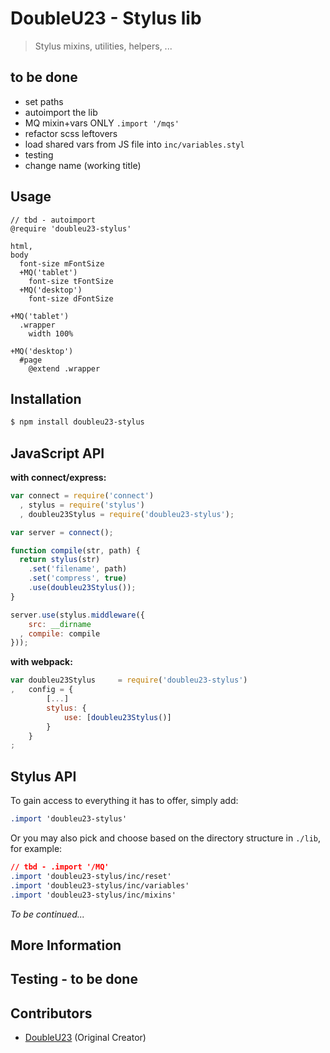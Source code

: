 # DoubleU23 - Stylus lib  
> Stylus mixins, utilities, helpers, ...

## to be done  
* set paths
* autoimport the lib
* MQ mixin+vars ONLY `.import '/mqs'`
* refactor scss leftovers
* load shared vars from JS file into `inc/variables.styl`
* testing
* change name (working title)

## Usage
```Stylus
// tbd - autoimport
@require 'doubleu23-stylus'

html,
body
  font-size mFontSize
  +MQ('tablet')
    font-size tFontSize
  +MQ('desktop')
    font-size dFontSize

+MQ('tablet')
  .wrapper
    width 100%

+MQ('desktop')
  #page
    @extend .wrapper
```

## Installation

```bash
$ npm install doubleu23-stylus
```

## JavaScript API

__with connect/express:__
```javascript
var connect = require('connect')
  , stylus = require('stylus')
  , doubleu23Stylus = require('doubleu23-stylus');

var server = connect();

function compile(str, path) {
  return stylus(str)
	.set('filename', path)
	.set('compress', true)
	.use(doubleu23Stylus());
}

server.use(stylus.middleware({
	src: __dirname
  , compile: compile
}));
```

__with webpack:__
```javascript
var doubleu23Stylus 	= require('doubleu23-stylus')
,	config = {
		[...]
		stylus: {
			use: [doubleu23Stylus()]
		}
	}
;
```

## Stylus API

To gain access to everything it has to offer, simply add:

  ```css
  .import 'doubleu23-stylus'
  ```

  Or you may also pick and choose based on the directory structure in `./lib`, for example:

  ```css
  // tbd - .import '/MQ'
  .import 'doubleu23-stylus/inc/reset'
  .import 'doubleu23-stylus/inc/variables'
  .import 'doubleu23-stylus/inc/mixins'
  ```

_To be continued..._

## More Information

## Testing - to be done

## Contributors
  - [DoubleU23](https://github.com/DoubleU23) (Original Creator)
